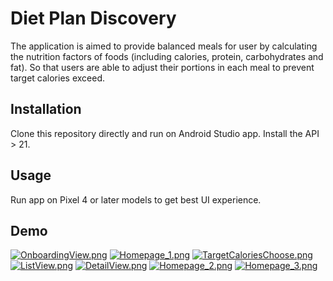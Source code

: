 # Diet Plan Discovery

The application is aimed to provide balanced meals for user by calculating the nutrition factors of foods (including calories, protein, carbohydrates and fat). So that users are able to adjust their portions in each meal to prevent target calories exceed.

## Installation

Clone this repository directly and run on Android Studio app.
Install the API > 21.

## Usage

Run app on Pixel 4 or later models to get best UI experience.

## Demo
[![OnboardingView.png](https://i.postimg.cc/N0GhkDyG/Screenshot-20231119-224953-portrait.png)](https://postimg.cc/MnLrWybg)
[![Homepage_1.png](https://i.postimg.cc/ZRqfCDW3/Screenshot-20231119-225017-portrait.png)](https://postimg.cc/5HZ5rgqN)
[![TargetCaloriesChoose.png](https://i.postimg.cc/vZRS3zKF/Screenshot-20231119-225030-portrait.png)](https://postimg.cc/qzLL780j)
[![ListView.png](https://i.postimg.cc/xTHSfcDQ/Screenshot-20231119-225050-portrait.png)](https://postimg.cc/7fxRXPZt)
[![DetailView.png](https://i.postimg.cc/XYb6p44C/Screenshot-20231119-225127-portrait.png)](https://postimg.cc/nC0PW8sF)
[![Homepage_2.png](https://i.postimg.cc/0ypX3Sg6/Screenshot-20231119-225153-portrait.png)](https://postimg.cc/nXh19ChZ)
[![Homepage_3.png](https://i.postimg.cc/8CNXVCDZ/Screenshot-20231119-225245-portrait.png)](https://postimg.cc/68bfrt8Z)
